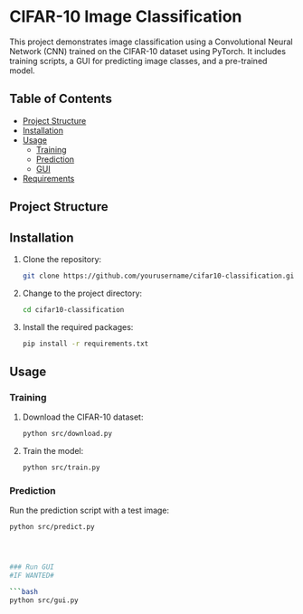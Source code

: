 # CIFAR-10 Image Classification

This project demonstrates image classification using a Convolutional Neural Network (CNN) trained on the CIFAR-10 dataset using PyTorch. It includes training scripts, a GUI for predicting image classes, and a pre-trained model.

## Table of Contents

- [Project Structure](#project-structure)
- [Installation](#installation)
- [Usage](#usage)
  - [Training](#training)
  - [Prediction](#prediction)
  - [GUI](#gui)
- [Requirements](#requirements)

## Project Structure

## Installation

1. Clone the repository:
    ```bash
    git clone https://github.com/yourusername/cifar10-classification.git
    ```
2. Change to the project directory:
    ```bash
    cd cifar10-classification
    ```
3. Install the required packages:
    ```bash
    pip install -r requirements.txt
    ```

## Usage

### Training

1. Download the CIFAR-10 dataset:
    ```bash
    python src/download.py
    ```
2. Train the model:
    ```bash
    python src/train.py
    ```


    


### Prediction

Run the prediction script with a test image:
```bash
python src/predict.py




### Run GUI
#IF WANTED#

```bash
python src/gui.py

